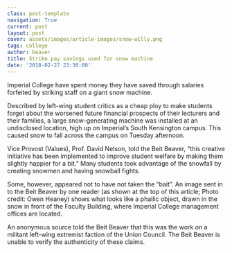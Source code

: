 ```yaml
---
class: post-template
navigation: True
current: post
layout: post
cover: assets/images/article-images/snow-willy.png
tags: college
author: beaver
title: Strike pay savings used for snow machine
date: '2018-02-27 23:30:00'
---
```


Imperial College have spent money they have saved through salaries forfeited by striking staff on a giant snow machine.

Described by left-wing student critics as a cheap ploy to make students forget about the worsened future financial prospects of their lecturers and their families, a large snow-generating machine was installed at an undisclosed location, high up on Imperial’s South Kensington campus. This caused snow to fall across the campus on Tuesday afternoon.

Vice Provost (Values), Prof. David Nelson, told the Beit Beaver, “this creative initiative has been implemented to improve student welfare by making them slightly happier for a bit.” Many students took advantage of the snowfall by creating snowmen and having snowball fights.

Some, however, appeared not to have not taken the “bait”. An image sent in to the Beit Beaver by one reader (as shown at the top of this article; Photo credit: Owen Heaney) shows what looks like a phallic object, drawn in the snow in front of the Faculty Building, where Imperial College management offices are located.

An anonymous source told the Beit Beaver that this was the work on a militant left-wing extremist faction of the Union Council. The Beit Beaver is unable to verify the authenticity of these claims.
